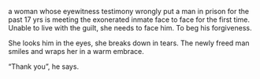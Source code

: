 a woman whose eyewitness testimony wrongly put a man in prison for the past 17 yrs is meeting the exonerated inmate face to face for the first time. Unable to live with the guilt, she needs to face him. To beg his forgiveness.

She looks him in the eyes, she breaks down in tears. The newly freed man smiles and wraps her in a warm embrace.

“Thank you”, he says.